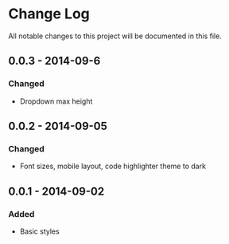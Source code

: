 # Change Log
All notable changes to this project will be documented in this file.

## 0.0.3 - 2014-09-6
### Changed
- Dropdown max height

## 0.0.2 - 2014-09-05
### Changed
- Font sizes, mobile layout, code highlighter theme to dark

## 0.0.1 - 2014-09-02
### Added
- Basic styles

